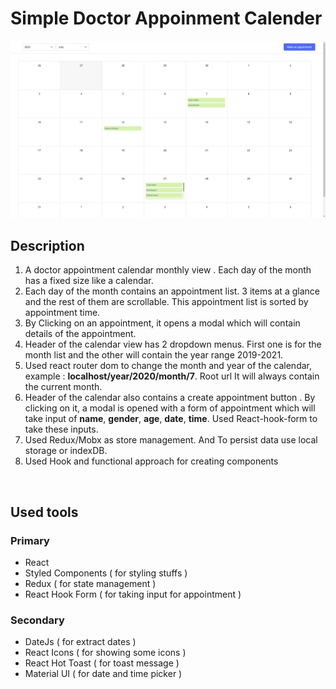 # Simple Doctor Appoinment Calender

<p align="center">
    <kbd>
        <img src="./public/screen-shots.png" />
    </kbd>
</p>

## Description
1. A doctor appointment calendar monthly view . Each day of the month has a fixed size like a calendar.
2. Each day of the month contains an appointment list. 3 items at a glance and the rest of them are scrollable. This appointment list is  sorted by appointment time.
3. By Clicking on an appointment, it opens a modal which will contain details of the appointment.
4. Header of the calendar view has 2 dropdown menus. First one is for the month list and the other will contain the year range 2019-2021.
5. Used react router dom to change the month and year of the calendar, example : **localhost/year/2020/month/7**. Root url It will always contain the current month.
6. Header of the calendar also contains a create appointment button . By clicking on it, a modal is opened with a form of appointment which will take input of **name**, **gender**, **age**, **date**, **time**. Used React-hook-form to take these inputs.
7. Used Redux/Mobx as store management. And To persist data use local storage or indexDB.
8. Used Hook and functional approach for creating components

<br/>

## Used tools
### Primary
- React
- Styled Components ( for styling stuffs )
- Redux ( for state management )
- React Hook Form ( for taking input for appointment )
### Secondary
- DateJs ( for extract dates )
- React Icons ( for showing some icons )
- React Hot Toast ( for toast message )
- Material UI ( for date and time picker )